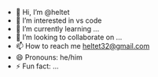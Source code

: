 - 👋 Hi, I’m @heltet
- 👀 I’m interested in vs code 
- 🌱 I’m currently learning ...
- 💞️ I’m looking to collaborate on ...
- 📫 How to reach me heltet32@gmail.com
- 😄 Pronouns: he/him
- ⚡ Fun fact: ...

<!---
heltet/heltet is a ✨ special ✨ repository because its `README.md` (this file) appears on your GitHub profile.
You can click the Preview link to take a look at your changes.
--->

